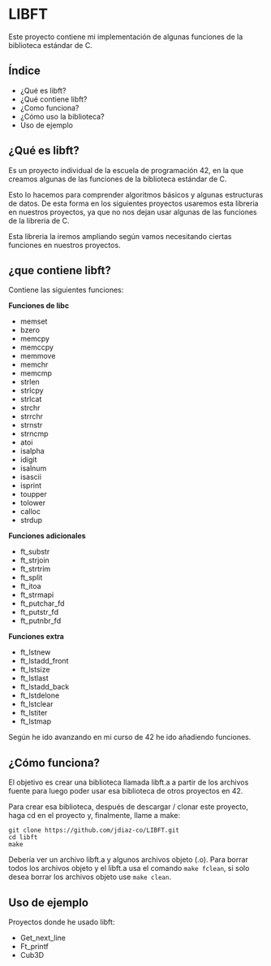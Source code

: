 # **LIBFT**

Este proyecto contiene mi implementación de algunas funciones de la biblioteca estándar de C.

## **Índice**

- ¿Qué es libft?
- ¿Qué contiene libft?
- ¿Como funciona?
- ¿Cómo uso la biblioteca?
- Uso de ejemplo

## ¿Qué es libft?

Es un proyecto individual de la escuela de programación 42, en la que creamos algunas de las funciones de la biblioteca estándar de C.

Esto lo hacemos para comprender algoritmos básicos y algunas estructuras de datos. De esta forma en los siguientes proyectos usaremos esta libreria en nuestros proyectos, ya que no nos dejan usar algunas de las funciones de la libreria de C.

Esta libreria la iremos ampliando según vamos necesitando ciertas funciones en nuestros proyectos.

## ¿que contiene libft?

Contiene las siguientes funciones:

**Funciones de libc**

-  memset
-  bzero
- memcpy
- memccpy
-  memmove
- memchr
- memcmp
- strlen
- strlcpy
- strlcat
- strchr
- strrchr
- strnstr
- strncmp
- atoi
-  isalpha
- idigit
- isalnum
- isascii
- isprint
- toupper
- tolower
- calloc
- strdup

**Funciones adicionales**

- ft_substr
- ft_strjoin
- ft_strtrim
- ft_split
- ft_itoa
- ft_strmapi
- ft_putchar_fd
- ft_putstr_fd
- ft_putnbr_fd

**Funciones extra**

- ft_lstnew
- ft_lstadd_front
- ft_lstsize
- ft_lstlast
- ft_lstadd_back
- ft_lstdelone
- ft_lstclear
- ft_lstiter
- ft_lstmap

Según he ido avanzando en mi curso de 42 he ido añadiendo funciones.

## ¿Cómo funciona?

El objetivo es crear una biblioteca llamada libft.a a partir de los archivos fuente para luego poder usar esa biblioteca de otros proyectos en 42.

Para crear esa biblioteca, después de descargar / clonar este proyecto, haga cd en el proyecto y, finalmente, llame a make:



    git clone https://github.com/jdiaz-co/LIBFT.git
    cd libft
    make


Debería ver un archivo libft.a y algunos archivos objeto (.o).
Para borrar todos los archivos objeto y el libft.a usa el comando `make fclean`, si solo desea borrar los archivos objeto use `make clean`.

## Uso de ejemplo

Proyectos donde he usado libft:

- Get_next_line
- Ft_printf
- Cub3D

